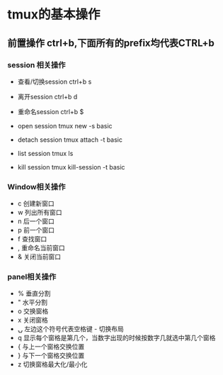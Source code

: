 # tmux的基本操作

## 前置操作 ctrl+b,下面所有的prefix均代表CTRL+b

### session 相关操作
* 查看/切换session
ctrl+b s
* 离开session
ctrl+b d
* 重命名session
ctrl+b $

* open session
tmux new -s basic

* detach session
tmux attach -t basic

* list session
tmux ls

* kill session
tmux kill-session -t basic

### Window相关操作
* c  创建新窗口
* w  列出所有窗口
* n  后一个窗口
* p  前一个窗口
* f  查找窗口
* ,  重命名当前窗口
* &  关闭当前窗口

### panel相关操作
* %  垂直分割
* "  水平分割
* o  交换窗格
* x  关闭窗格
* ⍽  左边这个符号代表空格键 - 切换布局
* q 显示每个窗格是第几个，当数字出现的时候按数字几就选中第几个窗格
* { 与上一个窗格交换位置
* } 与下一个窗格交换位置
* z 切换窗格最大化/最小化
